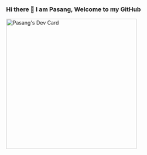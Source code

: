 ### Hi there 👋 I am Pasang, Welcome to my GitHub

<!--
**Pasangcrp/Pasangcrp** is a ✨ _special_ ✨ repository because its `README.md` (this file) appears on your GitHub profile.

Here are some ideas to get you started:

- 🔭 I’m currently working on ...
- 🌱 I’m currently learning ...
- 👯 I’m looking to collaborate on ...
- 🤔 I’m looking for help with ...
- 💬 Ask me about ...
- 📫 How to reach me: ...
- 😄 Pronouns: ...
- ⚡ Fun fact: ...
-->
<a href="https://app.daily.dev/pasangcrp"><img src="https://api.daily.dev/devcards/v2/jtICX4fjcRxoelFcavSu7.png?type=default&r=5jl" width="356" alt="Pasang's Dev Card"/></a>
